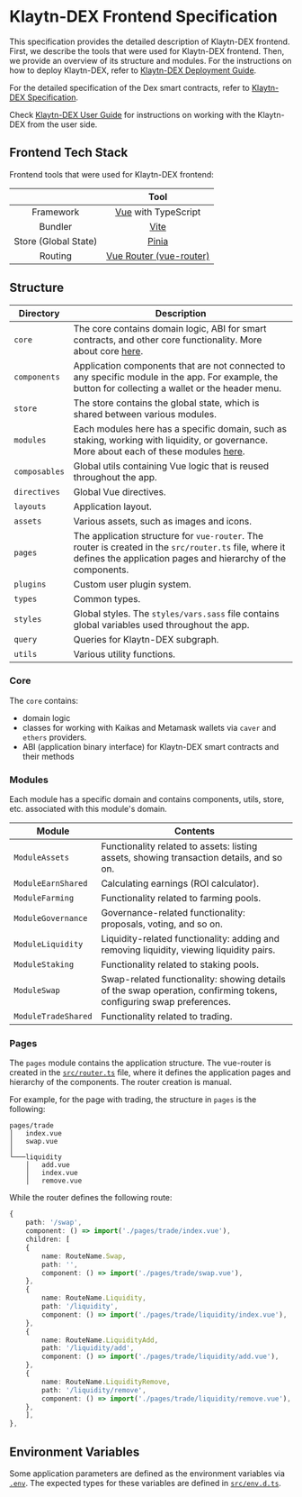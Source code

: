 # Klaytn-DEX Frontend Specification

This specification provides the detailed description of Klaytn-DEX frontend. First, we describe the tools that were used for Klaytn-DEX frontend. Then, we provide an overview of its structure and modules. For the instructions on how to deploy Klaytn-DEX, refer to [Klaytn-DEX Deployment Guide](./deploy.md).

For the detailed specification of the Dex smart contracts, refer to [Klaytn-DEX Specification](https://github.com/klaytn/klaytn-dex-contracts/blob/4d04d439c80a667f081c48adc1bc6414aa2cdbf5/docs/README.md).

Check [Klaytn-DEX User Guide](guide.md) for instructions on working with the Klaytn-DEX from the user side.

## Frontend Tech Stack

Frontend tools that were used for Klaytn-DEX frontend:

|                      |                         Tool                         |
| :------------------: | :--------------------------------------------------: |
|      Framework       |      [Vue](https://vuejs.org/) with TypeScript       |
|       Bundler        |             [Vite](https://vitejs.dev/)              |
| Store (Global State) |          [Pinia](https://pinia.vuejs.org/)           |
|       Routing        | [Vue Router (vue-router)](https://router.vuejs.org/) |

## Structure

| Directory     | Description                                                                                                                                                            |
| ------------- | ---------------------------------------------------------------------------------------------------------------------------------------------------------------------- |
| `core`        | The core contains domain logic, ABI for smart contracts, and other core functionality. More about core [here](#core).                                                  |
| `components`  | Application components that are not connected to any specific module in the app. For example, the button for collecting a wallet or the header menu.                   |
| `store`       | The store contains the global state, which is shared between various modules.                                                                                          |
| `modules`     | Each modules here has a specific domain, such as staking, working with liquidity, or governance. More about each of these modules [here](#modules).                    |
| `composables` | Global utils containing Vue logic that is reused throughout the app.                                                                                                   |
| `directives`  | Global Vue directives.                                                                                                                                                 |
| `layouts`     | Application layout.                                                                                                                                                    |
| `assets`      | Various assets, such as images and icons.                                                                                                                              |
| `pages`       | The application structure for `vue-router`. The router is created in the `src/router.ts` file, where it defines the application pages and hierarchy of the components. |
| `plugins`     | Custom user plugin system.                                                                                                                                             |
| `types`       | Common types.                                                                                                                                                          |
| `styles`      | Global styles. The `styles/vars.sass` file contains global variables used throughout the app.                                                                          |
| `query`       | Queries for Klaytn-DEX subgraph.                                                                                                                                       |
| `utils`       | Various utility functions.                                                                                                                                             |

### Core

The `core` contains:

- domain logic
- classes for working with Kaikas and Metamask wallets via `caver` and `ethers` providers.
- ABI (application binary interface) for Klaytn-DEX smart contracts and their methods

### Modules

Each module has a specific domain and contains components, utils, store, etc. associated with this module's domain.

| Module              | Contents                                                                                                            |
| ------------------- | ------------------------------------------------------------------------------------------------------------------- |
| `ModuleAssets`      | Functionality related to assets: listing assets, showing transaction details, and so on.                            |
| `ModuleEarnShared`  | Calculating earnings (ROI calculator).                                                                              |
| `ModuleFarming`     | Functionality related to farming pools.                                                                             |
| `ModuleGovernance`  | Governance-related functionality: proposals, voting, and so on.                                                     |
| `ModuleLiquidity`   | Liquidity-related functionality: adding and removing liquidity, viewing liquidity pairs.                            |
| `ModuleStaking`     | Functionality related to staking pools.                                                                             |
| `ModuleSwap`        | Swap-related functionality: showing details of the swap operation, confirming tokens, configuring swap preferences. |
| `ModuleTradeShared` | Functionality related to trading.                                                                                   |

### Pages

The `pages` module contains the application structure. The vue-router is created in the [`src/router.ts`](../src/router.ts) file, where it defines the application pages and hierarchy of the components. The router creation is manual.

For example, for the page with trading, the structure in `pages` is the following:

```
pages/trade
│   index.vue
│   swap.vue    
│
└───liquidity
    │   add.vue
    │   index.vue
    │   remove.vue

```
While the router defines the following route:

```ts
{
    path: '/swap',
    component: () => import('./pages/trade/index.vue'),
    children: [
    {
        name: RouteName.Swap,
        path: '',
        component: () => import('./pages/trade/swap.vue'),
    },
    {
        name: RouteName.Liquidity,
        path: '/liquidity',
        component: () => import('./pages/trade/liquidity/index.vue'),
    },
    {
        name: RouteName.LiquidityAdd,
        path: '/liquidity/add',
        component: () => import('./pages/trade/liquidity/add.vue'),
    },
    {
        name: RouteName.LiquidityRemove,
        path: '/liquidity/remove',
        component: () => import('./pages/trade/liquidity/remove.vue'),
    },
    ],
},
```

## Environment Variables

Some application parameters are defined as the environment variables via [`.env`](../.env). The expected types for these variables are defined in [`src/env.d.ts`](../src/env.d.ts).
